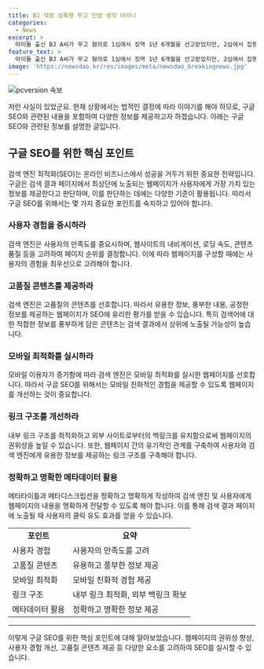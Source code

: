 ```yaml
---
title: BJ 석방 성폭행 무고 인생 생각 어리니
categories:
  - News
excerpt: >
  아이돌 출신 BJ A씨가 무고 혐의로 1심에서 징역 1년 6개월을 선고받았지만, 2심에서 집행유예 2년으로 석방되었습니다. 재판부는 객관적 증거 부족으로 피고소인이 억울하게 처벌받을 우려를 지적하며, A씨의 어린 나이와 형사처벌 전력이 없는 점을 감안하여 감형 결정했습니다. A씨는 소속사 대표를 강간미수 혐의로 고소했으나, 거짓 주장으로 확인되어 검찰의 구형량을 넘는 형을 선고받은 바 있습니다.
feature_text: >
  아이돌 출신 BJ A씨가 무고 혐의로 1심에서 징역 1년 6개월을 선고받았지만, 2심에서 집행유예 2년으로 석방되었습니다. 재판부는 객관적 증거 부족으로 피고소인이 억울하게 처벌받을 우려를 지적하며, A씨의 어린 나이와 형사처벌 전력이 없는 점을 감안하여 감형 결정했습니다. A씨는 소속사 대표를 강간미수 혐의로 고소했으나, 거짓 주장으로 확인되어 검찰의 구형량을 넘는 형을 선고받은 바 있습니다.
image: 'https://newsdao.kr/res/images/meta/newsdao_breakingnews.jpg'
---
```


<p><img src="https://newsdao.kr/res/images/meta/newsdao_breakingnews.jpg" alt="pcversion 속보" /></p>

<p>저런 사실이 있었군요. 현재 상황에서는 법적인 결정에 따라 이야기를 해야 하므로, 구글 SEO와 관련된 내용을 포함하여 다양한 정보를 제공하고자 하겠습니다. 아래는 구글 SEO와 관련된 정보를 설명한 글입니다.</p>

<h2 data-ke-size="size26">구글 SEO를 위한 핵심 포인트</h2>

<p data-ke-size="size16">검색 엔진 최적화(SEO)는 온라인 비즈니스에서 성공을 거두기 위한 중요한 전략입니다. 구글은 검색 결과 페이지에서 최상단에 노출되는 웹페이지가 사용자에게 가장 가치 있는 정보를 제공한다고 판단하며, 이를 판단하는 데에는 다양한 기준이 활용됩니다. 따라서 구글 SEO를 위해서는 몇 가지 중요한 포인트를 숙지하고 있어야 합니다.</p>

<h3>사용자 경험을 중시하라</h3>

<p data-ke-size="size16">검색 엔진은 사용자의 만족도를 중요시하며, 웹사이트의 내비게이션, 로딩 속도, 콘텐츠 품질 등을 고려하여 페이지 순위를 결정합니다. 이에 따라 웹페이지를 구성할 때에는 사용자의 경험을 최우선으로 고려해야 합니다.</p>

<h3>고품질 콘텐츠를 제공하라</h3>

<p data-ke-size="size16">검색 엔진은 고품질의 콘텐츠를 선호합니다. 따라서 유용한 정보, 풍부한 내용, 공정한 정보를 제공하는 웹페이지가 SEO에 유리한 평가를 받을 수 있습니다. 특히 검색어에 대한 적합한 정보를 풍부하게 담은 콘텐츠는 검색 결과에서 상위에 노출될 가능성이 높습니다.</p>

<h3>모바일 최적화를 실시하라</h3>

<p data-ke-size="size16">모바일 이용자가 증가함에 따라 검색 엔진은 모바일 최적화를 실시한 웹페이지를 선호합니다. 따라서 구글 SEO를 위해서는 모바일 친화적인 경험을 제공할 수 있도록 웹페이지를 개선하는 것이 중요합니다.</p>

<h3>링크 구조를 개선하라</h3>

<p data-ke-size="size16">내부 링크 구조를 최적화하고 외부 사이트로부터의 백링크를 유치함으로써 웹페이지의 권위성을 높일 수 있습니다. 또한, 웹페이지 간의 유기적인 관계를 구축하여 사용자와 검색 엔진에게 유용한 정보를 제공하는 링크 구조를 구축해야 합니다.</p>

<h3>정확하고 명확한 메타데이터 활용</h3>

<p data-ke-size="size16">메타타이틀과 메타디스크립션을 정확하고 명확하게 작성하여 검색 엔진 및 사용자에게 웹페이지의 내용을 명확하게 전달할 수 있도록 해야 합니다. 이를 통해 검색 결과 페이지에 노출될 때 사용자의 클릭 유도 효과를 얻을 수 있습니다.</p>

<table>
    <tr>
        <td style="text-align: center; height: 17px;"><b>포인트</b></td>
        <td style="text-align: center; height: 17px;"><b>요약</b></td>
    </tr>
    <tr>
        <td style="text-align: left; height: 17px;">사용자 경험</td>
        <td style="text-align: left; height: 17px;">사용자의 만족도를 고려</td>
    </tr>
    <tr>
        <td style="text-align: left; height: 17px;">고품질 콘텐츠</td>
        <td style="text-align: left; height: 17px;">유용하고 풍부한 정보 제공</td>
    </tr>
    <tr>
        <td style="text-align: left; height: 17px;">모바일 최적화</td>
        <td style="text-align: left; height: 17px;">모바일 친화적 경험 제공</td>
    </tr>
    <tr>
        <td style="text-align: left; height: 17px;">링크 구조</td>
        <td style="text-align: left; height: 17px;">내부 링크 최적화, 외부 백링크 확보</td>
    </tr>
    <tr>
        <td style="text-align: left; height: 17px;">메타데이터 활용</td>
        <td style="text-align: left; height: 17px;">정확하고 명확한 정보 제공</td>
    </tr>
</table>

<hr>

<p>이렇게 구글 SEO를 위한 핵심 포인트에 대해 알아보았습니다. 웹페이지의 권위성 향상, 사용자 경험 개선, 고품질 콘텐츠 제공 등 다양한 요소를 고려하여 SEO를 실시할 수 있습니다.</p>

